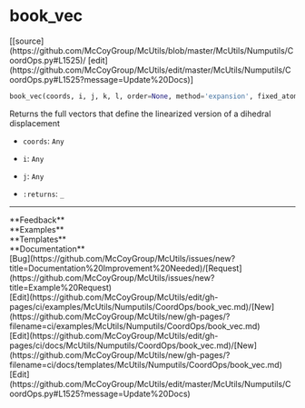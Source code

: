 # <a id="McUtils.Numputils.CoordOps.book_vec">book_vec</a>
<div class="docs-source-link" markdown="1">
[[source](https://github.com/McCoyGroup/McUtils/blob/master/McUtils/Numputils/CoordOps.py#L1525)/
[edit](https://github.com/McCoyGroup/McUtils/edit/master/McUtils/Numputils/CoordOps.py#L1525?message=Update%20Docs)]
</div>

```python
book_vec(coords, i, j, k, l, order=None, method='expansion', fixed_atoms=None): 
```
Returns the full vectors that define the linearized version of a dihedral displacement
  - `coords`: `Any`
    > 
  - `i`: `Any`
    > 
  - `j`: `Any`
    > 
  - `:returns`: `_`
    > 











---


<div markdown="1" class="text-secondary">
<div class="container">
  <div class="row">
   <div class="col" markdown="1">
**Feedback**   
</div>
   <div class="col" markdown="1">
**Examples**   
</div>
   <div class="col" markdown="1">
**Templates**   
</div>
   <div class="col" markdown="1">
**Documentation**   
</div>
   <div class="col" markdown="1">
   
</div>
   <div class="col" markdown="1">
   
</div>
   <div class="col" markdown="1">
   
</div>
</div>
  <div class="row">
   <div class="col" markdown="1">
[Bug](https://github.com/McCoyGroup/McUtils/issues/new?title=Documentation%20Improvement%20Needed)/[Request](https://github.com/McCoyGroup/McUtils/issues/new?title=Example%20Request)   
</div>
   <div class="col" markdown="1">
[Edit](https://github.com/McCoyGroup/McUtils/edit/gh-pages/ci/examples/McUtils/Numputils/CoordOps/book_vec.md)/[New](https://github.com/McCoyGroup/McUtils/new/gh-pages/?filename=ci/examples/McUtils/Numputils/CoordOps/book_vec.md)   
</div>
   <div class="col" markdown="1">
[Edit](https://github.com/McCoyGroup/McUtils/edit/gh-pages/ci/docs/McUtils/Numputils/CoordOps/book_vec.md)/[New](https://github.com/McCoyGroup/McUtils/new/gh-pages/?filename=ci/docs/templates/McUtils/Numputils/CoordOps/book_vec.md)   
</div>
   <div class="col" markdown="1">
[Edit](https://github.com/McCoyGroup/McUtils/edit/master/McUtils/Numputils/CoordOps.py#L1525?message=Update%20Docs)   
</div>
   <div class="col" markdown="1">
   
</div>
   <div class="col" markdown="1">
   
</div>
   <div class="col" markdown="1">
   
</div>
</div>
</div>
</div>